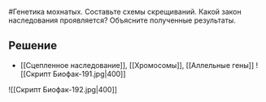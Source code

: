 #Генетика 
мохнатых. Составьте схемы скрещиваний. Какой закон наследования проявляется? Объясните полученные результаты.  
## Решение 
- [[Сцепленное наследование]], [[Хромосомы]], [[Аллельные гены]]
![[Скрипт Биофак-191.jpg|400]]

![[Скрипт Биофак-192.jpg|400]]
